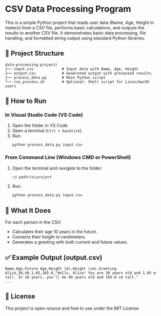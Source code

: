 # CSV Data Processing Program

This is a simple Python project that reads user data (Name, Age, Height in meters) from a CSV file, performs basic calculations, and outputs the results to another CSV file. It demonstrates basic data processing, file handling, and formatted string output using standard Python libraries.

## 📁 Project Structure

```
data-processing-project/
├── input.csv             # Input data with Name, Age, Height
├── output.csv            # Generated output with processed results
├── process_data.py       # Main Python script
└── run_process.sh        # Optional: Shell script for Linux/macOS users
```

## 🚀 How to Run

### In Visual Studio Code (VS Code)
1. Open the folder in VS Code.
2. Open a terminal (`Ctrl + backtick`).
3. Run:
   ```bash
   python process_data.py input.csv
   ```

### From Command Line (Windows CMD or PowerShell)
1. Open the terminal and navigate to the folder:
   ```bash
   cd path\to\project
   ```
2. Run:
   ```bash
   python process_data.py input.csv
   ```

## 🧠 What It Does
For each person in the CSV:
- Calculates their age 10 years in the future.
- Converts their height to centimeters.
- Generates a greeting with both current and future values.

## ✅ Example Output (output.csv)
```
Name,Age,Future Age,Height (m),Height (cm),Greeting
Alice,30,40,1.65,165.0,"Hello, Alice! You are 30 years old and 1.65 m tall. In 10 years, you'll be 40 years old and 165.0 cm tall."
...
```

## 📄 License
This project is open-source and free to use under the MIT License.

